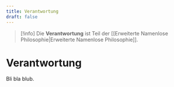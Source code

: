 ```yaml
---
title: Verantwortung
draft: false
---
```


> [!info]
> Die **Verantwortung** ist Teil der [[Erweiterte Namenlose Philosophie|Erweiterte Namenlose Philosophie]].

# Verantwortung

Bli bla blub.